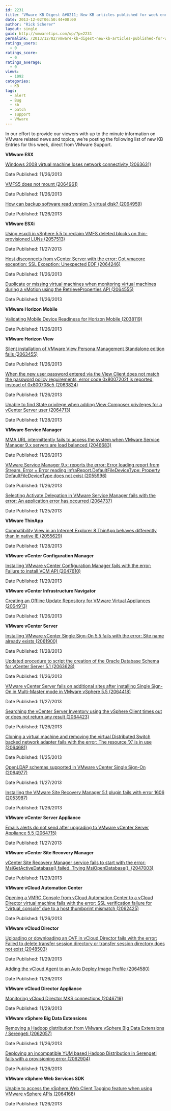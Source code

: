 ```yaml
---
id: 2231
title: 'VMware KB Digest &#8211; New KB articles published for week ending 11/30/13'
date: 2013-12-02T06:50:44+00:00
author: "Rick Scherer"
layout: single
guid: http://vmwaretips.com/wp/?p=2231
permalink: /2013/12/02/vmware-kb-digest-new-kb-articles-published-for-week-ending-113013/
ratings_users:
  - 0
ratings_score:
  - 0
ratings_average:
  - 0
views:
  - 1092
categories:
  - KB
tags:
  - alert
  - Bug
  - kb
  - patch
  - support
  - VMware
---
```

In our effort to provide our viewers with up to the minute information on VMware related news and topics, we&#8217;re posting the following list of new KB Entries for this week, direct from VMware Support.

<!--more-->

**VMware ESX**
  
[Windows 2008 virtual machine loses network connectivity (2063631)](http://kb.vmware.com/kb/2063631)
  
Date Published: 11/26/2013
  
[VMFS5 does not mount (2064961)](http://kb.vmware.com/kb/2064961)
  
Date Published: 11/26/2013
  
[How can backup software read version 3 virtual disk? (2064959)](http://kb.vmware.com/kb/2064959)
  
Date Published: 11/26/2013

**VMware ESXi**
  
[Using esxcli in vSphere 5.5 to reclaim VMFS deleted blocks on thin-provisioned LUNs (2057513)](http://kb.vmware.com/kb/2057513)
  
Date Published: 11/27/2013
  
[Host disconnects from vCenter Server with the error: Got vmacore exception: SSL Exception: Unexpected EOF (2064246)](http://kb.vmware.com/kb/2064246)
  
Date Published: 11/26/2013
  
[Duplicate or missing virtual machines when monitoring virtual machines during a vMotion using the RetrieveProperties API (2064555)](http://kb.vmware.com/kb/2064555)
  
Date Published: 11/26/2013

**VMware Horizon Mobile**
  
[Validating Mobile Device Readiness for Horizon Mobile (2038119)](http://kb.vmware.com/kb/2038119)
  
Date Published: 11/26/2013

**VMware Horizon View**
  
[Silent installation of VMware View Persona Management Standalone edition fails (2063455)](http://kb.vmware.com/kb/2063455)
  
Date Published: 11/26/2013
  
[When the new user password entered via the View Client does not match the password policy requirements, error code 0x8007202f is reported, instead of 0x800708c5 (2063824)](http://kb.vmware.com/kb/2063824)
  
Date Published: 11/26/2013
  
[Unable to find State privilege when adding View Composer privileges for a vCenter Server user (2064713)](http://kb.vmware.com/kb/2064713)
  
Date Published: 11/28/2013

**VMware Service Manager**
  
[MMA URL intermittently fails to access the system when VMware Service Manager 9.x servers are load balanced (2046683)](http://kb.vmware.com/kb/2046683)
  
Date Published: 11/26/2013
  
[VMware Service Manager 9.x: reports the error: Error loading report from Stream. Error = Error reading infraReport.DefaultFileDeviceType: Property DefaultFileDeviceType does not exist (2055996)](http://kb.vmware.com/kb/2055996)
  
Date Published: 11/26/2013
  
[Selecting Activate Delegation in VMware Service Manager fails with the error: An application error has occurred (2064737)](http://kb.vmware.com/kb/2064737)
  
Date Published: 11/25/2013

**VMware ThinApp**
  
[Compatibility View in an Internet Explorer 8 ThinApp behaves differently than in native IE (2055629)](http://kb.vmware.com/kb/2055629)
  
Date Published: 11/28/2013

**VMware vCenter Configuration Manager**
  
[Installing VMware vCenter Configuration Manager fails with the error: Failure to install VCM API (2047610)](http://kb.vmware.com/kb/2047610)
  
Date Published: 11/29/2013

**VMware vCenter Infrastructure Navigator**
  
[Creating an Offline Update Repository for VMware Virtual Appliances (2064913)](http://kb.vmware.com/kb/2064913)
  
Date Published: 11/26/2013

**VMware vCenter Server**
  
[Installing VMware vCenter Single Sign-On 5.5 fails with the error: Site name already exists (2061900)](http://kb.vmware.com/kb/2061900)
  
Date Published: 11/28/2013
  
[Updated procedure to script the creation of the Oracle Database Schema for vCenter Server 5.1 (2063628)](http://kb.vmware.com/kb/2063628)
  
Date Published: 11/26/2013
  
[VMware vCenter Server fails on additional sites after installing Single Sign-On in Multi-Master mode in VMware vSphere 5.5 (2064418)](http://kb.vmware.com/kb/2064418)
  
Date Published: 11/27/2013
  
[Searching the vCenter Server Inventory using the vSphere Client times out or does not return any result (2064423)](http://kb.vmware.com/kb/2064423)
  
Date Published: 11/26/2013
  
[Cloning a virtual machine and removing the virtual Distributed Switch backed network adapter fails with the error: The resource ‘X’ is in use (2064681)](http://kb.vmware.com/kb/2064681)
  
Date Published: 11/25/2013
  
[OpenLDAP schemas supported in VMware vCenter Single Sign-On (2064977)](http://kb.vmware.com/kb/2064977)
  
Date Published: 11/27/2013
  
[Installing the VMware Site Recovery Manager 5.1 plugin fails with error 1606 (2053987)](http://kb.vmware.com/kb/2053987)
  
Date Published: 11/26/2013

**VMware vCenter Server Appliance**
  
[Emails alerts do not send after upgrading to VMware vCenter Server Appliance 5.5 (2064715)](http://kb.vmware.com/kb/2064715)
  
Date Published: 11/27/2013

**VMware vCenter Site Recovery Manager**
  
[vCenter Site Recovery Manager service fails to start with the error: MsiGetActiveDatabase() failed. Trying MsiOpenDatabase(). (2047003)](http://kb.vmware.com/kb/2047003)
  
Date Published: 11/29/2013

**VMware vCloud Automation Center**
  
[Opening a VMRC Console from vCloud Automation Center to a vCloud Director virtual machine fails with the error: SSL verification failure for “virtual_console” due to a host thumbprint mismatch (2062425)](http://kb.vmware.com/kb/2062425)
  
Date Published: 11/26/2013

**VMware vCloud Director**
  
[Uploading or downloading an OVF in vCloud Director fails with the error: Failed to delete transfer session directory or transfer session directory does not exist (2048503)](http://kb.vmware.com/kb/2048503)
  
Date Published: 11/29/2013
  
[Adding the vCloud Agent to an Auto Deploy Image Profile (2064580)](http://kb.vmware.com/kb/2064580)
  
Date Published: 11/26/2013

**VMware vCloud Director Appliance**
  
[Monitoring vCloud Director MKS connections (2046719)](http://kb.vmware.com/kb/2046719)
  
Date Published: 11/29/2013

**VMware vSphere Big Data Extensions**
  
[Removing a Hadoop distribution from VMware vSphere Big Data Extensions / Serengeti (2062057)](http://kb.vmware.com/kb/2062057)
  
Date Published: 11/26/2013
  
[Deploying an incompatible YUM based Hadoop Distribution in Serengeti fails with a provisioning error (2062904)](http://kb.vmware.com/kb/2062904)
  
Date Published: 11/26/2013

**VMware vSphere Web Services SDK**
  
[Unable to access the vSphere Web Client Tagging feature when using VMware vSphere APIs (2064168)](http://kb.vmware.com/kb/2064168)
  
Date Published: 11/26/2013